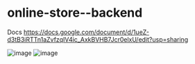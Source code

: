# online-store--backend
Docs https://docs.google.com/document/d/1ueZ-d3tB3iRTTn1aZvfzqIV4ic_AxkBVHB7Jcr0elxU/edit?usp=sharing

![image](https://user-images.githubusercontent.com/98265750/212264747-21913b1a-eb0f-4c35-959e-bc952ca78459.png)
![image](https://user-images.githubusercontent.com/98265750/212264791-8c6a6b62-efb4-4578-a75c-142a1d29a837.png)

